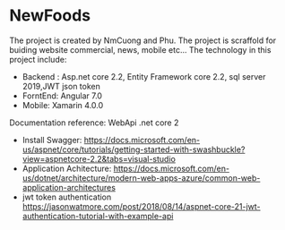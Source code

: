 # NewFoods
The project is created by NmCuong and Phu. The project is scraffold for buiding website commercial, news, mobile etc... 
The technology in this project include: 
- Backend : Asp.net core 2.2, Entity Framework core 2.2, sql server 2019,JWT json token
- ForntEnd: Angular 7.0
- Mobile: Xamarin 4.0.0


Documentation reference:
WebApi .net core 2
- Install Swagger: 
https://docs.microsoft.com/en-us/aspnet/core/tutorials/getting-started-with-swashbuckle?view=aspnetcore-2.2&tabs=visual-studio
- Application Achitecture:
 https://docs.microsoft.com/en-us/dotnet/architecture/modern-web-apps-azure/common-web-application-architectures
- jwt token authentication
https://jasonwatmore.com/post/2018/08/14/aspnet-core-21-jwt-authentication-tutorial-with-example-api

